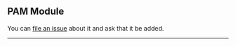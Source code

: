 ## PAM Module

You can [file an issue](https://github.com/trimstray/the-practical-linux-hardening-guide/issues) about it and ask that it be added.

---